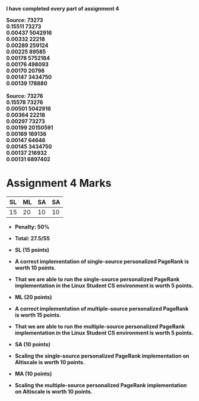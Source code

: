 <strong> I have completed every part of assignment 4<strong/>

Source:	73273 <br>
0.15511	73273 <br>
0.00437	5042916 <br>
0.00332	22218 <br>
0.00289	259124 <br>
0.00225	89585 <br>
0.00178	5752184 <br>
0.00176	498093 <br>
0.00170	20798 <br>
0.00147	3434750 <br>
0.00139	178880 <br>
  <br>
Source:	73276 <br>
0.15578	73276 <br>
0.00501	5042916 <br>
0.00364	22218 <br>
0.00297	73273 <br>
0.00199	20150591 <br>
0.00169	169136 <br>
0.00147	64646 <br>
0.00145	3434750 <br>
0.00137	216932 <br>
0.00131	6897402 <br>

# Assignment 4 Marks

| SL  |  ML | SA | SA |
| --- | --- | --- | --- |
| 15 | 20 | 10 | 10 |


* Penalty: 50%
* Total: 27.5/55


* SL (15 points)
 * A correct implementation of single-source personalized PageRank is worth 10 points.
 * That we are able to run the single-source personalized PageRank implementation in the Linux Student CS environment is worth 5 points.
* ML (20 points)
 * A correct implementation of multiple-source personalized PageRank is worth 15 points.
 * That we are able to run the multiple-source personalized PageRank implementation in the Linux Student CS environment is worth 5 points.
* SA (10 points)
 * Scaling the single-source personalized PageRank implementation on Altiscale is worth 10 points.
* MA (10 points)
 * Scaling the multiple-source personalized PageRank implementation on Altiscale is worth 10 points.


<!--
## Deducted Points Detail
### Local Execution
NONE

```
NONE
```

### Altiscale Execution
NONE

```
NONE
```
-->
